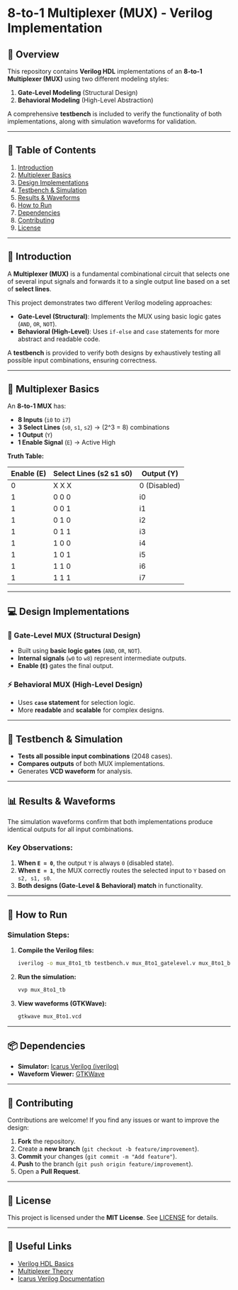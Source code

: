 # **8-to-1 Multiplexer (MUX) - Verilog Implementation**  

## **📌 Overview**  
This repository contains **Verilog HDL** implementations of an **8-to-1 Multiplexer (MUX)** using two different modeling styles:  
1. **Gate-Level Modeling** (Structural Design)  
2. **Behavioral Modeling** (High-Level Abstraction)  

A comprehensive **testbench** is included to verify the functionality of both implementations, along with simulation waveforms for validation.  

---

## **📝 Table of Contents**  
1. [Introduction](#-introduction)  
2. [Multiplexer Basics](#-multiplexer-basics)  
3. [Design Implementations](#-design-implementations)  
4. [Testbench & Simulation](#-testbench--simulation)  
5. [Results & Waveforms](#-results--waveforms)  
6. [How to Run](#-how-to-run)  
7. [Dependencies](#-dependencies)  
8. [Contributing](#-contributing)  
9. [License](#-license)  

---

## **🎯 Introduction**  
A **Multiplexer (MUX)** is a fundamental combinational circuit that selects one of several input signals and forwards it to a single output line based on a set of **select lines**.  

This project demonstrates two different Verilog modeling approaches:  
- **Gate-Level (Structural)**: Implements the MUX using basic logic gates (`AND`, `OR`, `NOT`).  
- **Behavioral (High-Level)**: Uses `if-else` and `case` statements for more abstract and readable code.  

A **testbench** is provided to verify both designs by exhaustively testing all possible input combinations, ensuring correctness.  

---

## **🔧 Multiplexer Basics**  
An **8-to-1 MUX** has:  
- **8 Inputs** (`i0` to `i7`)  
- **3 Select Lines** (`s0`, `s1`, `s2`) → \(2^3 = 8\) combinations  
- **1 Output** (`Y`)  
- **1 Enable Signal** (`E`) → Active High  

**Truth Table:**  

| **Enable (E)** | **Select Lines (s2 s1 s0)** | **Output (Y)** |
|----------------|-----------------------------|----------------|
| 0              | X X X                       | 0 (Disabled)   |
| 1              | 0 0 0                       | i0             |
| 1              | 0 0 1                       | i1             |
| 1              | 0 1 0                       | i2             |
| 1              | 0 1 1                       | i3             |
| 1              | 1 0 0                       | i4             |
| 1              | 1 0 1                       | i5             |
| 1              | 1 1 0                       | i6             |
| 1              | 1 1 1                       | i7             |

---

## **💻 Design Implementations**  

### **🔌 Gate-Level MUX (Structural Design)**  
- Built using **basic logic gates** (`AND`, `OR`, `NOT`).  
- **Internal signals** (`w0` to `w8`) represent intermediate outputs.  
- **Enable (`E`)** gates the final output.  

### **⚡ Behavioral MUX (High-Level Design)**  
- Uses **`case` statement** for selection logic.  
- More **readable** and **scalable** for complex designs.  

---

## **🧪 Testbench & Simulation**  
- **Tests all possible input combinations** (2048 cases).  
- **Compares outputs** of both MUX implementations.  
- Generates **VCD waveform** for analysis.  

---

## **📊 Results & Waveforms**  
The simulation waveforms confirm that both implementations produce identical outputs for all input combinations.  

### **Key Observations:**  
1. **When `E = 0`**, the output `Y` is always `0` (disabled state).  
2. **When `E = 1`**, the MUX correctly routes the selected input to `Y` based on `s2, s1, s0`.  
3. **Both designs (Gate-Level & Behavioral) match** in functionality.  

---

## **🚀 How to Run**  
### **Simulation Steps:**  
1. **Compile the Verilog files:**  
   ```bash
   iverilog -o mux_8to1_tb testbench.v mux_8to1_gatelevel.v mux_8to1_behavioural.v
   ```  
2. **Run the simulation:**  
   ```bash
   vvp mux_8to1_tb
   ```  
3. **View waveforms (GTKWave):**  
   ```bash
   gtkwave mux_8to1.vcd
   ```  

---

## **📦 Dependencies**  
- **Simulator:** [Icarus Verilog (iverilog)](http://iverilog.icarus.com/)  
- **Waveform Viewer:** [GTKWave](http://gtkwave.sourceforge.net/)  

---

## **🤝 Contributing**  
Contributions are welcome! If you find any issues or want to improve the design:  
1. **Fork** the repository.  
2. Create a **new branch** (`git checkout -b feature/improvement`).  
3. **Commit** your changes (`git commit -m "Add feature"`).  
4. **Push** to the branch (`git push origin feature/improvement`).  
5. Open a **Pull Request**.  

---

## **📜 License**  
This project is licensed under the **MIT License**. See [LICENSE](LICENSE) for details.  

---

## **🔗 Useful Links**  
- [Verilog HDL Basics](https://www.chipverify.com/verilog/)  
- [Multiplexer Theory](https://www.electronics-tutorials.ws/combination/comb_2.html)  
- [Icarus Verilog Documentation](http://iverilog.wikia.com/)  


